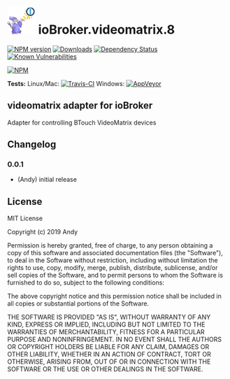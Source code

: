 <h1>
	<img src="admin/audiomatrix.png" width="64"/>
	ioBroker.videomatrix.8
</h1>

[![NPM version](http://img.shields.io/npm/v/iobroker.videomatrix.svg)](https://www.npmjs.com/package/iobroker.videomatrix)
[![Downloads](https://img.shields.io/npm/dm/iobroker.videomatrix.svg)](https://www.npmjs.com/package/iobroker.videomatrix)
[![Dependency Status](https://img.shields.io/david/Andymann/iobroker.videomatrix.svg)](https://david-dm.org/Andymann/iobroker.videomatrix)
[![Known Vulnerabilities](https://snyk.io/test/github/Andymann/ioBroker.videomatrix/badge.svg)](https://snyk.io/test/github/Andymann/ioBroker.videomatrix)

[![NPM](https://nodei.co/npm/iobroker.videomatrix.png?downloads=true)](https://nodei.co/npm/iobroker.videomatrix/)

**Tests:** Linux/Mac: [![Travis-CI](http://img.shields.io/travis/Andymann/ioBroker.videomatrix/master.svg)](https://travis-ci.org/Andymann/ioBroker.videomatrix)
Windows: [![AppVeyor](https://ci.appveyor.com/api/projects/status/github/Andymann/ioBroker.videomatrix?branch=master&svg=true)](https://ci.appveyor.com/project/Andymann/ioBroker-videomatrix/)

## videomatrix adapter for ioBroker

Adapter for controlling BTouch VideoMatrix devices

## Changelog

### 0.0.1
* (Andy) initial release

## License
MIT License

Copyright (c) 2019 Andy

Permission is hereby granted, free of charge, to any person obtaining a copy
of this software and associated documentation files (the "Software"), to deal
in the Software without restriction, including without limitation the rights
to use, copy, modify, merge, publish, distribute, sublicense, and/or sell
copies of the Software, and to permit persons to whom the Software is
furnished to do so, subject to the following conditions:

The above copyright notice and this permission notice shall be included in all
copies or substantial portions of the Software.

THE SOFTWARE IS PROVIDED "AS IS", WITHOUT WARRANTY OF ANY KIND, EXPRESS OR
IMPLIED, INCLUDING BUT NOT LIMITED TO THE WARRANTIES OF MERCHANTABILITY,
FITNESS FOR A PARTICULAR PURPOSE AND NONINFRINGEMENT. IN NO EVENT SHALL THE
AUTHORS OR COPYRIGHT HOLDERS BE LIABLE FOR ANY CLAIM, DAMAGES OR OTHER
LIABILITY, WHETHER IN AN ACTION OF CONTRACT, TORT OR OTHERWISE, ARISING FROM,
OUT OF OR IN CONNECTION WITH THE SOFTWARE OR THE USE OR OTHER DEALINGS IN THE
SOFTWARE.
